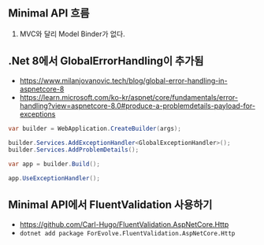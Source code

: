 ## Minimal API 흐름

1. MVC와 달리 Model Binder가 없다.


## .Net 8에서 GlobalErrorHandling이 추가됨
* https://www.milanjovanovic.tech/blog/global-error-handling-in-aspnetcore-8
* https://learn.microsoft.com/ko-kr/aspnet/core/fundamentals/error-handling?view=aspnetcore-8.0#produce-a-problemdetails-payload-for-exceptions

```csharp
var builder = WebApplication.CreateBuilder(args);

builder.Services.AddExceptionHandler<GlobalExceptionHandler>();
builder.Services.AddProblemDetails();

var app = builder.Build();

app.UseExceptionHandler();
```

## Minimal API에서 FluentValidation 사용하기
* https://github.com/Carl-Hugo/FluentValidation.AspNetCore.Http
* `dotnet add package ForEvolve.FluentValidation.AspNetCore.Http`
```csharp

```
